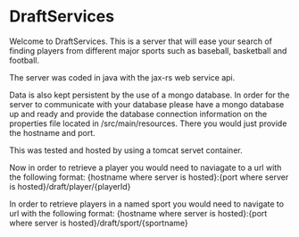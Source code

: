 # DraftServices

Welcome to DraftServices. This is a server that will ease your search of finding players from different major sports such as baseball, basketball and football.

The server was coded in java with the jax-rs web service api.

Data is also kept persistent by the use of a mongo database. In order for the server to communicate with your database please have a mongo
database up and ready and provide the database connection information on the properties file located in /src/main/resources. There you would just
provide the hostname and port.

This was tested and hosted by using a tomcat servet container.

Now in order to retrieve a player you would need to naviagate to a url with the following format:
 {hostname where server is hosted}:{port where server is hosted}/draft/player/{playerId}
 
 In order to retrieve players in a named sport you would need to navigate to url with the following format:
 {hostname where server is hosted}:{port where server is hosted}/draft/sport/{sportname}
